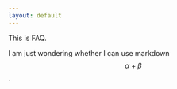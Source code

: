 ```yaml
---
layout: default
---
```


This is FAQ.

<!--more-->

I am just wondering whether I can use markdown $$\alpha + \beta$$.